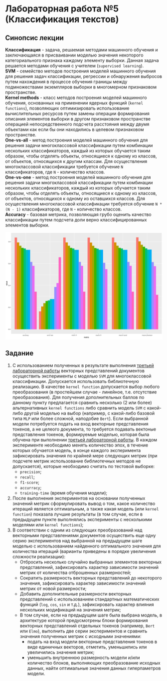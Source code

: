 # Лабораторная работа №5 (Классификация текстов)

## Синопсис лекции

**Классификация** - задача, решаемая методами машинного обучения и заключающаяся в присваивании моделью значения некоторого категориального признака каждому элементу выборки. Данная задача решается методами обучения с учителем (`supervised learning`).  
**SVM** - семейство методов построения моделей машинного обучения для решения задач классификации, регрессии и обнаружения выбросов путем нахождения в процессе обучения границы между подмножествами экземпляров выборки в многомерном признаковом пространстве.  
**Kernel methods** - класс методов построения моделей машинного обучения, основанных на применении ядерных функций (`kernel functions`), позволяющих оптимизировать использование вычислительных ресурсов путем замены операции формирования описания элементов выборки в другом признаковом пространстве операцией непосредственного подсчета расстояния между двумя объектами как если бы они находились в целевом признаковом пространстве.  
**One-vs-all** - метод построения моделей машинного обучения для решения задачи многоклассовой классификации путем комбинации нескольких классификаторов, каждый из которых обучается таким образом, чтобы отделять объекты, относящиеся к одному из классов, от объектов, относящихся к другим классам. Для осуществления многоклассовой классификации требуется обучение `N` классификаторов, где `N` - количество классов.  
**One-vs-one** - метод построения моделей машинного обучения для решения задачи многоклассовой классификации путем комбинации нескольких классификаторов, каждый из которых обучается таким образом, чтобы отделять объекты, относящиеся к одному из классов, от объектов, относящихся к одному из оставшихся классов. Для осуществления многоклассовой классификации требуется обучение `N * (N - 1)` классификаторов, где `N` - количество классов.  
**Accuracy** - базовая метрика, позволяющая грубо оценить качество классификации путем подсчета доли верно классифицированных элементов выборки.  

![classification visualization](classification.jpg)

## Задание

1. С использованием полученных в результате выполнения [третьей лабораторной работы](/tasks/task-03) векторных представлений документов осуществить эксперименты с моделью `SVM` для многоклассовой классификации. Допускается использовать библиотечную реализацию. В качестве `kernel function` допускается выбор любого преобразования (в простейшем случае - линейное, т.е. отсутствие преобразования). Для получения дополнительных баллов по данному пункту предлагается сравнить несколько (2 или более) альтернативных `kernel functions` либо сравнить модель `SVM` с какой-либо другой моделью на выбор (например, с какой-либо базовой типа `MLP` или более сложной, наподобие `Bert`). Если выбранной модели потребуется подать на вход векторные представления токенов, а не целеого документа, то требуется подавать вектоные представления токенов, формируемые моделью, которая была обучена при выполнении [третьей лабораторной работы](/tasks/task-03). В каждом эксперименте необходимо менять количество эпох, в течение которых обучается модель, в конце каждого эксперимента зафиксировать значения по крайней мере следующих метрик (при подсчете метрик использование библиотечных методов не допускается), которые необходимо считать по тестовой выборке:
    * `precision`;
    * `recall`;
    * `f1-score`;
    * `accurracy`;
    * `training-time` (время обучения модели);
1. После выполнения экспериментов на основании полученных значений метрик сформулировать вывод о том, какое количество итераций является оптимальным, а также какая модель (или `kernel function`) показала лучшие результаты (в том случае, если в предыдущем пункте выполнялись эксперименты с несколькими моделями или `kernel functions`);
1. В соответствии с одним из следующих преобразований над векторными представлениями документов осуществить еще одну серию экспериментов над выбранной на предыдущем шаге моделью с использованием найденного оптимального значения для количества итераций (варианты приведены в порядке увеличения сложности реализации):
    * Отбросить несколько случайно выбранных элементов векторных представлений, зафиксировать характер зависимости значений метрик от количества отброшенных размерностей;
    * Сократить размерность векторных представлений до некоторого значения, зафиксировать характер зависимости значений метрик от новой размерности;
    * Добавить дополнительные размерности векторных представлений с использованием стандартных математических функций (`log`, `cos`, `sin` и т.д.), зафиксировать характер влияния нескольких модификаций на значения метрик;
    * В том случае, если на предыдущем шаге была выбрана модель, в архитектуре которой предусмотрены блоки формирования векторных представлений отдельных токенов (например, `Bert` или `Elmo`), выполнить две серии экспериментов и сравнить значения полученных метрик с исходными значениями:
        - подать на вход модели векторные представления токенов в виде единичных векторов, отметить, уменьшились или увеличились значения метрик;
        - уменьшить внутреннюю размерность модели и/или количество блоков, выполняющих преобразование исходных данных, найти оптимальные значения данных гиперпаметров модели.
